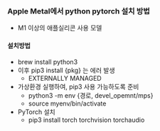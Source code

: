 ### Apple Metal에서 python pytorch 설치 방법
- M1 이상의 애플실리콘 사용 모델
#### 설치방법 
- brew install python3
- 이후 pip3 install {pkg} 는 에러 발생
  - EXTERNALLY MANAGED
- 가상환경 실행하여, pip3 사용 가능하도록 준비
  - python3 -m  env {경로, devel_opemnt/mps}
  - source myenv/bin/activate
- PyTorch 설치
  - pip3 install torch torchvision torchaudio
